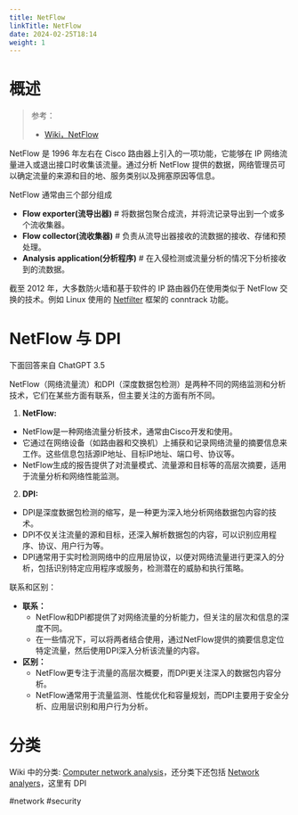 ```yaml
---
title: NetFlow
linkTitle: NetFlow
date: 2024-02-25T18:14
weight: 1
---
```


# 概述

> 参考：
> 
> - [Wiki，NetFlow](https://en.wikipedia.org/wiki/NetFlow)

NetFlow 是 1996 年左右在 Cisco 路由器上引入的一项功能，它能够在 IP 网络流量进入或退出接口时收集该流量。通过分析 NetFlow 提供的数据，网络管理员可以确定流量的来源和目的地、服务类别以及拥塞原因等信息。

NetFlow 通常由三个部分组成

- **Flow exporter(流导出器)** # 将数据包聚合成流，并将流记录导出到一个或多个流收集器。
- **Flow collector(流收集器)** # 负责从流导出器接收的流数据的接收、存储和预处理。
- **Analysis application(分析程序)** # 在入侵检测或流量分析的情况下分析接收到的流数据。

截至 2012 年，大多数防火墙和基于软件的 IP 路由器仍在使用类似于 NetFlow 交换的技术。例如 Linux 使用的 [Netfilter](docs/1.操作系统/2.Kernel/8.Network/Linux%20网络流量控制/Netfilter%20流量控制系统/Netfilter%20流量控制系统.md) 框架的 conntrack 功能。

# NetFlow 与 DPI

下面回答来自 ChatGPT 3.5

NetFlow（网络流量流）和DPI（深度数据包检测）是两种不同的网络监测和分析技术，它们在某些方面有联系，但主要关注的方面有所不同。

1. **NetFlow:**
  - NetFlow是一种网络流量分析技术，通常由Cisco开发和使用。
  - 它通过在网络设备（如路由器和交换机）上捕获和记录网络流量的摘要信息来工作。这些信息包括源IP地址、目标IP地址、端口号、协议等。
  - NetFlow生成的报告提供了对流量模式、流量源和目标等的高层次摘要，适用于流量分析和网络性能监测。
2. **DPI:**
  - DPI是深度数据包检测的缩写，是一种更为深入地分析网络数据包内容的技术。
  - DPI不仅关注流量的源和目标，还深入解析数据包的内容，可以识别应用程序、协议、用户行为等。
  - DPI通常用于实时检测网络中的应用层协议，以便对网络流量进行更深入的分析，包括识别特定应用程序或服务，检测潜在的威胁和执行策略。

联系和区别：

- **联系：**
  - NetFlow和DPI都提供了对网络流量的分析能力，但关注的层次和信息的深度不同。
  - 在一些情况下，可以将两者结合使用，通过NetFlow提供的摘要信息定位特定流量，然后使用DPI深入分析该流量的内容。
- **区别：**
  - NetFlow更专注于流量的高层次概要，而DPI更关注深入的数据包内容分析。
  - NetFlow通常用于流量监测、性能优化和容量规划，而DPI主要用于安全分析、应用层识别和用户行为分析。

# 分类

Wiki 中的分类: [Computer network analysis](https://en.wikipedia.org/wiki/Category:Computer_network_analysis)，还分类下还包括 [Network analyers](https://en.wikipedia.org/wiki/Category:Network_analyzers)，这里有 DPI

 #network #security